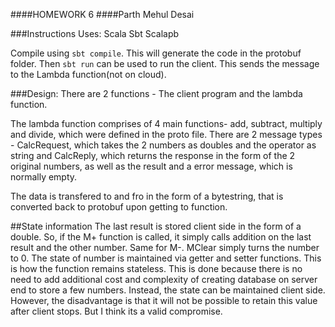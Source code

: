 ####HOMEWORK 6
####Parth Mehul Desai

###Instructions
Uses:
Scala
Sbt
Scalapb

Compile using `sbt compile`. This will generate the code in the protobuf folder. Then `sbt run` can be used to run the client.
This sends the message to the Lambda function(not on cloud).

###Design:
There are 2 functions - The client program and the lambda function.

The lambda function comprises of 4 main functions- add, subtract, multiply and divide, which were defined in the proto file. There are 2 message types - CalcRequest, which takes the 2 numbers as doubles and the operator as string and CalcReply, which returns the response in the form of the 2 original numbers, as well as the result and a error message, which is normally empty. 

The data is transfered to and fro in the form of a bytestring, that is converted back to protobuf upon getting to function.


##State information
The last result is stored client side in the form of a double. So, if the M+ function is called, it simply calls addition on the last result and the other number. Same for M-. MClear simply turns the number to 0. The state of number is maintained via getter and setter functions. This is how the function remains stateless. This is done because there is no need to add additional cost and complexity of creating database on server end to store a few numbers. Instead, the state can be maintained client side. However, the disadvantage is that it will not be possible to retain this value after client stops. But I think its a valid compromise.